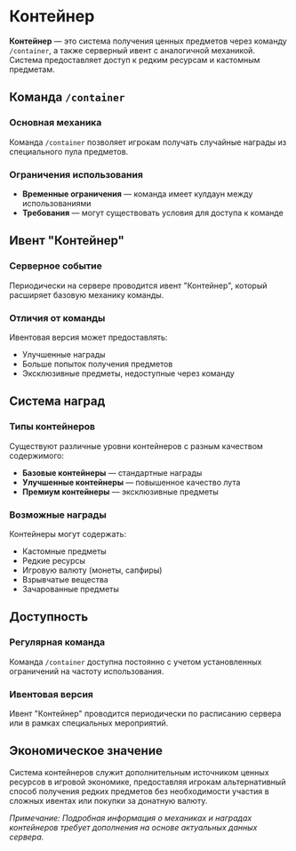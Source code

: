 # Контейнер

**Контейнер** — это система получения ценных предметов через команду `/container`, а также серверный ивент с аналогичной механикой. Система предоставляет доступ к редким ресурсам и кастомным предметам.

## Команда `/container`

### Основная механика
Команда `/container` позволяет игрокам получать случайные награды из специального пула предметов.

### Ограничения использования
- **Временные ограничения** — команда имеет кулдаун между использованиями
- **Требования** — могут существовать условия для доступа к команде

## Ивент "Контейнер"

### Серверное событие
Периодически на сервере проводится ивент "Контейнер", который расширяет базовую механику команды.

### Отличия от команды
Ивентовая версия может предоставлять:
- Улучшенные награды
- Больше попыток получения предметов
- Эксклюзивные предметы, недоступные через команду

## Система наград

### Типы контейнеров
Существуют различные уровни контейнеров с разным качеством содержимого:
- **Базовые контейнеры** — стандартные награды
- **Улучшенные контейнеры** — повышенное качество лута
- **Премиум контейнеры** — эксклюзивные предметы

### Возможные награды
Контейнеры могут содержать:
- Кастомные предметы
- Редкие ресурсы
- Игровую валюту (монеты, сапфиры)
- Взрывчатые вещества
- Зачарованные предметы

## Доступность

### Регулярная команда
Команда `/container` доступна постоянно с учетом установленных ограничений на частоту использования.

### Ивентовая версия
Ивент "Контейнер" проводится периодически по расписанию сервера или в рамках специальных мероприятий.

## Экономическое значение

Система контейнеров служит дополнительным источником ценных ресурсов в игровой экономике, предоставляя игрокам альтернативный способ получения редких предметов без необходимости участия в сложных ивентах или покупки за донатную валюту.

*Примечание: Подробная информация о механиках и наградах контейнеров требует дополнения на основе актуальных данных сервера.*